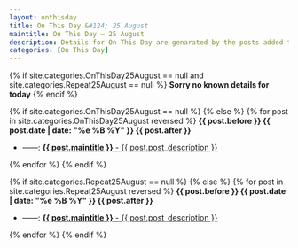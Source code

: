 ```yaml
---
layout: onthisday
title: On This Day &#124; 25 August
maintitle: On This Day — 25 August
description: Details for On This Day are genarated by the posts added to the website so the content is subject to changes/updates over time.
categories: [On This Day]
---
```


{% if site.categories.OnThisDay25August == null and site.categories.Repeat25August == null %}
<strong>Sorry no known details for today</strong>
{% endif %}

{% if site.categories.OnThisDay25August == null %}
{% else %}
{% for post in site.categories.OnThisDay25August reversed %}
<strong>{{ post.before }} {{ post.date | date: "%e %B %Y" }} {{ post.after }}</strong>
<ul>
<li> ——: <a href="{{ post.url }}"><strong>{{ post.maintitle }}</strong> - {{ post.post_description }}</a></li>
</ul>
{% endfor %}
{% endif %}

{% if site.categories.Repeat25August == null %}
{% else %}
{% for post in site.categories.Repeat25August reversed %}
<strong>{{ post.before }} {{ post.date | date: "%e %B %Y" }} {{ post.after }}</strong>
<ul>
<li> ——: <a href="{{ post.url }}"><strong>{{ post.maintitle }}</strong> - {{ post.post_description }}</a></li>
</ul>
{% endfor %}
{% endif %}
